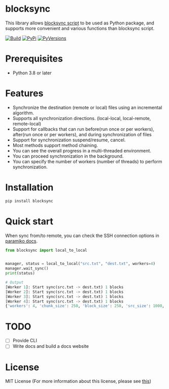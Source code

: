 # blocksync

This library allows [blocksync script](https://github.com/theraser/blocksync) to be used as Python package,
and supports more convenient and various functions than blocksync script.

[![Build](https://img.shields.io/travis/ehdgua01/blocksync/master.svg?style=for-the-badge&logo=travis)](https://travis-ci.com/github/ehdgua01/blocksync)
[![PyPi](https://img.shields.io/pypi/v/blocksync?logo=pypi&style=for-the-badge)](https://pypi.org/project/blocksync/)
[![PyVersions](https://img.shields.io/pypi/pyversions/blocksync?logo=python&style=for-the-badge)](https://pypi.org/project/blocksync/)

# Prerequisites

- Python 3.8 or later

# Features

- Synchronize the destination (remote or local) files using an incremental algorithm.
- Supports all synchronization directions. (local-local, local-remote, remote-local)
- Support for callbacks that can run before(run once or per workers), after(run once or per workers), and during synchronization of files
- Support for synchronization suspend/resume, cancel.
- Most methods support method chaining.
- You can see the overall progress in a multi-threaded environment.
- You can proceed synchronization in the background.
- You can specify the number of workers (number of threads) to perform synchronization.

# Installation

```bash
pip install blocksync
```

# Quick start

When sync from/to remote, you can check the SSH connection options in [paramiko docs](http://docs.paramiko.org/en/stable/api/client.html#paramiko.client.SSHClient).

```python
from blocksync import local_to_local


manager, status = local_to_local("src.txt", "dest.txt", workers=4)
manager.wait_sync()
print(status)

# Output
[Worker 1]: Start sync(src.txt -> dest.txt) 1 blocks
[Worker 2]: Start sync(src.txt -> dest.txt) 1 blocks
[Worker 3]: Start sync(src.txt -> dest.txt) 1 blocks
[Worker 4]: Start sync(src.txt -> dest.txt) 1 blocks
{'workers': 4, 'chunk_size': 250, 'block_size': 250, 'src_size': 1000, 'dest_size': 1000, 'blocks': {'same': 4, 'diff': 0, 'done': 4}}
```


# TODO
- [ ] Provide CLI
- [ ] Write docs and build a docs website

# License
MIT License (For more information about this license, please see [this](https://en.wikipedia.org/wiki/MIT_License))
